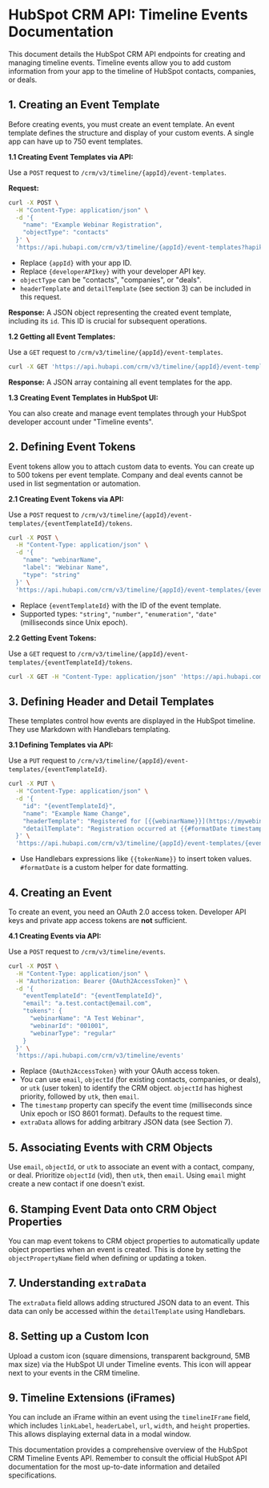 # HubSpot CRM API: Timeline Events Documentation

This document details the HubSpot CRM API endpoints for creating and managing timeline events. Timeline events allow you to add custom information from your app to the timeline of HubSpot contacts, companies, or deals.

## 1. Creating an Event Template

Before creating events, you must create an event template.  An event template defines the structure and display of your custom events.  A single app can have up to 750 event templates.

**1.1 Creating Event Templates via API:**

Use a `POST` request to `/crm/v3/timeline/{appId}/event-templates`.

**Request:**

```bash
curl -X POST \
  -H "Content-Type: application/json" \
  -d '{
    "name": "Example Webinar Registration",
    "objectType": "contacts"
  }' \
  'https://api.hubapi.com/crm/v3/timeline/{appId}/event-templates?hapikey={developerAPIkey}'
```

* Replace `{appId}` with your app ID.
* Replace `{developerAPIkey}` with your developer API key.
* `objectType` can be "contacts", "companies", or "deals".
* `headerTemplate` and `detailTemplate` (see section 3) can be included in this request.

**Response:**  A JSON object representing the created event template, including its `id`.  This ID is crucial for subsequent operations.

**1.2 Getting all Event Templates:**

Use a `GET` request to `/crm/v3/timeline/{appId}/event-templates`.

```bash
curl -X GET 'https://api.hubapi.com/crm/v3/timeline/{appId}/event-templates?hapikey={developerAPIkey}'
```

**Response:** A JSON array containing all event templates for the app.

**1.3 Creating Event Templates in HubSpot UI:**

You can also create and manage event templates through your HubSpot developer account under "Timeline events".


## 2. Defining Event Tokens

Event tokens allow you to attach custom data to events.  You can create up to 500 tokens per event template.  Company and deal events cannot be used in list segmentation or automation.

**2.1 Creating Event Tokens via API:**

Use a `POST` request to `/crm/v3/timeline/{appId}/event-templates/{eventTemplateId}/tokens`.

```bash
curl -X POST \
  -H "Content-Type: application/json" \
  -d '{
    "name": "webinarName",
    "label": "Webinar Name",
    "type": "string"
  }' \
  'https://api.hubapi.com/crm/v3/timeline/{appId}/event-templates/{eventTemplateId}/tokens?hapikey={developerAPIkey}'
```

* Replace `{eventTemplateId}` with the ID of the event template.
* Supported types: `"string"`, `"number"`, `"enumeration"`, `"date"` (milliseconds since Unix epoch).

**2.2 Getting Event Tokens:**

Use a `GET` request to `/crm/v3/timeline/{appId}/event-templates/{eventTemplateId}/tokens`.

```bash
curl -X GET -H "Content-Type: application/json" 'https://api.hubapi.com/crm/v3/timeline/{appId}/event-templates/{eventTemplateId}?hapikey={developerHapikey}'
```


## 3. Defining Header and Detail Templates

These templates control how events are displayed in the HubSpot timeline.  They use Markdown with Handlebars templating.

**3.1 Defining Templates via API:**

Use a `PUT` request to `/crm/v3/timeline/{appId}/event-templates/{eventTemplateId}`.

```bash
curl -X PUT \
  -H "Content-Type: application/json" \
  -d '{
    "id": "{eventTemplateId}",
    "name": "Example Name Change",
    "headerTemplate": "Registered for [{{webinarName}}](https://mywebinarsystem/webinar/{{webinarId}})",
    "detailTemplate": "Registration occurred at {{#formatDate timestamp}}{{/formatDate}}"
  }' \
  'https://api.hubapi.com/crm/v3/timeline/{appId}/event-templates/{eventTemplateId}?hapikey={developerAPIkey}'
```

* Use Handlebars expressions like `{{tokenName}}` to insert token values.  `#formatDate` is a custom helper for date formatting.


## 4. Creating an Event

To create an event, you need an OAuth 2.0 access token. Developer API keys and private app access tokens are **not** sufficient.

**4.1 Creating Events via API:**

Use a `POST` request to `/crm/v3/timeline/events`.

```bash
curl -X POST \
  -H "Content-Type: application/json" \
  -H "Authorization: Bearer {OAuth2AccessToken}" \
  -d '{
    "eventTemplateId": "{eventTemplateId}",
    "email": "a.test.contact@email.com",
    "tokens": {
      "webinarName": "A Test Webinar",
      "webinarId": "001001",
      "webinarType": "regular"
    }
  }' \
  'https://api.hubapi.com/crm/v3/timeline/events'
```

* Replace `{OAuth2AccessToken}` with your OAuth access token.
* You can use `email`, `objectId` (for existing contacts, companies, or deals), or `utk` (user token) to identify the CRM object.  `objectId` has highest priority, followed by `utk`, then `email`.
* The `timestamp` property can specify the event time (milliseconds since Unix epoch or ISO 8601 format).  Defaults to the request time.
* `extraData` allows for adding arbitrary JSON data (see Section 7).

## 5.  Associating Events with CRM Objects

Use `email`, `objectId`, or `utk` to associate an event with a contact, company, or deal.  Prioritize `objectId` (vid), then `utk`, then `email`. Using `email` might create a new contact if one doesn't exist.


## 6. Stamping Event Data onto CRM Object Properties

You can map event tokens to CRM object properties to automatically update object properties when an event is created.  This is done by setting the `objectPropertyName` field when defining or updating a token.


## 7. Understanding `extraData`

The `extraData` field allows adding structured JSON data to an event. This data can only be accessed within the `detailTemplate` using Handlebars.


## 8. Setting up a Custom Icon

Upload a custom icon (square dimensions, transparent background, 5MB max size) via the HubSpot UI under Timeline events.  This icon will appear next to your events in the CRM timeline.


## 9. Timeline Extensions (iFrames)

You can include an iFrame within an event using the `timelineIFrame` field, which includes `linkLabel`, `headerLabel`, `url`, `width`, and `height` properties.  This allows displaying external data in a modal window.


This documentation provides a comprehensive overview of the HubSpot CRM Timeline Events API.  Remember to consult the official HubSpot API documentation for the most up-to-date information and detailed specifications.
